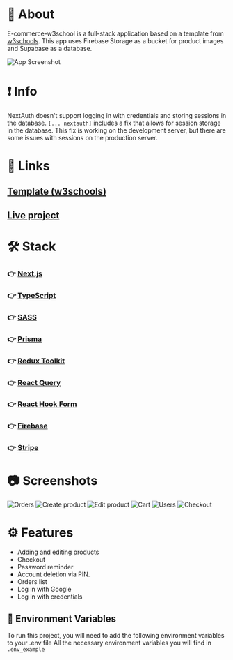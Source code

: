 # 🚀 About

E-commerce-w3school is a full-stack application based on a template from [w3schools]((https://www.w3schools.com/w3css/tryw3css_templates_clothing_store.htm)).
This app uses Firebase Storage as a bucket for product images and Supabase as a database.

![App Screenshot](https://www.w3schools.com/w3css/img_temp_clothing_store.jpg)

# ❗️ Info

NextAuth doesn't support logging in with credentials and storing sessions in the database. `[... nextauth]` includes a fix that allows for session storage in the database. This fix is working on the development server, but there are some issues with sessions on the production server.

# 🔗 Links

## [Template (w3schools)](https://www.w3schools.com/w3css/tryw3css_templates_clothing_store.htm)

## [Live project](https://e-commerce-w3s.vercel.app/)

# 🛠 Stack
### 👉 [Next.js](https://nextjs.org/)
### 👉 [TypeScript](https://www.typescriptlang.org)
### 👉 [SASS](https://sass-lang.com)
### 👉 [Prisma](https://www.prisma.io/)
### 👉 [Redux Toolkit](https://redux-toolkit.js.org)
### 👉 [React Query](https://tanstack.com/query/v3/)
### 👉 [React Hook Form](https://react-hook-form.com)
### 👉 [Firebase](https://firebase.google.com)
### 👉 [Stripe](https://stripe.com)


# 📷 Screenshots 
![Orders](https://i.ibb.co/0jQbkJf/orders.png)
![Create product](https://i.ibb.co/pxWJnS2/create-products.png)
![Edit product](https://i.ibb.co/bQMmCTv/edit-product.png)
![Cart](https://i.ibb.co/Tv9ncMX/Zrzut-ekranu-2023-03-10-o-09-10-34.png)
![Users](https://i.ibb.co/YfgkjDL/Zrzut-ekranu-2023-03-11-o-12-24-29.png)
![Checkout](https://i.ibb.co/dfyNyhf/Zrzut-ekranu-2023-03-11-o-12-28-14.png)

# ⚙️ Features
- Adding and editing products
- Checkout
- Password reminder
- Account deletion via PIN.
- Orders list
- Log in with Google
- Log in with credentials

## 💾 Environment Variables

To run this project, you will need to add the following environment variables to your .env file
All the necessary environment variables you will find in `.env_example`

